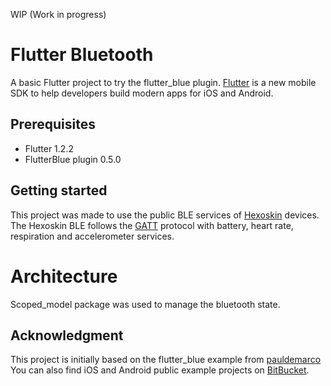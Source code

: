 WIP (Work in progress)

# Flutter Bluetooth

A basic Flutter project to try the flutter_blue plugin. [Flutter](http://www.flutter.io) is a new 
mobile SDK to help developers build modern apps for iOS and Android.

## Prerequisites

* Flutter 1.2.2
* FlutterBlue plugin 0.5.0

## Getting started

This project was made to use the public BLE services of [Hexoskin](https://www.hexoskin.com/) devices. The 
Hexoskin BLE follows the [GATT](https://www.bluetooth.com/specifications/gatt/generic-attributes-overview/) protocol with battery, heart rate, respiration and accelerometer 
services.

# Architecture

Scoped_model package was used to manage the bluetooth state. 

## Acknowledgment

This project is initially based on the flutter_blue example from [pauldemarco](https://github.com/pauldemarco/flutter_blue/tree/master/example)
You can also find iOS and Android public example projects on [BitBucket](https://bitbucket.org/carre/hexoskin-smart-demo/src/master/).